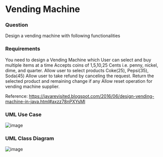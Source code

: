 # Vending Machine

### Question

Design a vending machine with following functionalities

### Requirements
You need to design a Vending Machine which
 User can select and buy multiple items at a time
 Accepts coins of 1,5,10,25 Cents i.e. penny, nickel, dime, and quarter.
 Allow user to select products Coke(25), Pepsi(35), Soda(45)
 Allow user to take refund by canceling the request.
 Return the selected product and remaining change if any
 Allow reset operation for vending machine supplier.


Reference: https://javarevisited.blogspot.com/2016/06/design-vending-machine-in-java.html#axzz78nPXYsMl

### UML Use Case
![image](https://user-images.githubusercontent.com/44995752/136685129-d632815b-0024-4617-9100-0416468583c1.png)


### UML Class Diagram
![image](https://user-images.githubusercontent.com/44995752/136685272-3e92eea1-f33c-4a03-8cf7-10c0cfabe77c.png)
